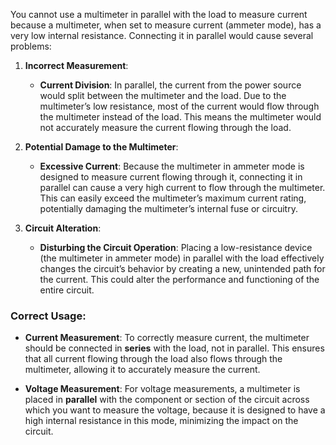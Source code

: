 You cannot use a multimeter in parallel with the load to measure current because a multimeter, when set to measure current (ammeter mode), has a very low internal resistance. Connecting it in parallel would cause several problems:

1. **Incorrect Measurement**:
   - **Current Division**: In parallel, the current from the power source would split between the multimeter and the load. Due to the multimeter’s low resistance, most of the current would flow through the multimeter instead of the load. This means the multimeter would not accurately measure the current flowing through the  load.

2. **Potential Damage to the Multimeter**:
   - **Excessive Current**: Because the multimeter in ammeter mode is designed to measure current flowing through it, connecting it in parallel can cause a very high current to flow through the multimeter. This can easily exceed the multimeter’s maximum current rating, potentially damaging the multimeter’s internal fuse or circuitry.

3. **Circuit Alteration**:
   - **Disturbing the Circuit Operation**: Placing a low-resistance device (the multimeter in ammeter mode) in parallel with the load effectively changes the circuit’s behavior by creating a new, unintended path for the current. This could alter the performance and functioning of the entire circuit.

### Correct Usage:
- **Current Measurement**: To correctly measure current, the multimeter should be connected in **series** with the load, not in parallel. This ensures that all current flowing through the load also flows through the multimeter, allowing it to accurately measure the current.

- **Voltage Measurement**: For voltage measurements, a multimeter is placed in **parallel** with the component or section of the circuit across which you want to measure the voltage, because it is designed to have a high internal resistance in this mode, minimizing the impact on the circuit.
